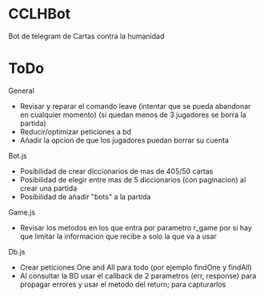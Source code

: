 # CCLHBot
Bot de telegram de Cartas contra la humanidad

# ToDo

General
- Revisar y reparar el comando leave (intentar que se pueda abandonar en cualquier momento) (si quedan menos de 3 jugadores se borra la partida)
- Reducir/optimizar peticiones a bd
- Añadir la opcion de que los jugadores puedan borrar su cuenta

Bot.js
- Posibilidad de crear diccionarios de mas de 405/50 cartas
- Posibilidad de elegir entre mas de 5 diccionarios (con paginacion) al crear una partida
- Posibilidad de añadir "bots" a la partida
	
Game.js
- Revisar los metodos en los que entra por parametro r_game por si hay que limitar la informacion que recibe a solo la que va a usar
				
Db.js
- Crear peticiones One and All para todo (por ejemplo findOne y findAll)
- Al consultar la BD usar el callback de 2 parametros (err, response) para propagar errores y usar el metodo del return; para capturarlos
